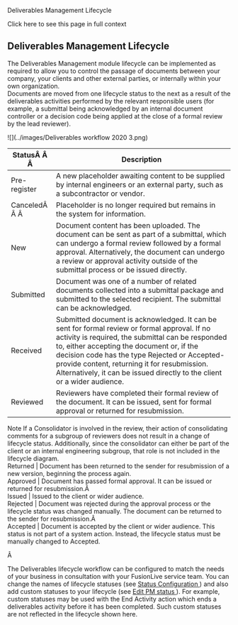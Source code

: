 Deliverables Management Lifecycle

Click here to see this page in full context

##  Deliverables Management Lifecycle

The Deliverables Management module lifecycle can be implemented as required to
allow you to control the passage of documents between your company, your
clients and other external parties, or internally within your own
organization.  
Documents are moved from one lifecycle status to the next as a result of the
deliverables activities performed by the relevant responsible users (for
example, a submittal being acknowledged by an internal document controller or
a decision code being applied at the close of a formal review by the lead
reviewer).

![](../images/Deliverables workflow 2020 3.png)

StatusÂ Â Â  |  Description   
---|---  
Pre-register  |  A new placeholder awaiting content to be supplied by internal engineers or an external party, such as a subcontractor or vendor.   
CanceledÂ Â Â  |  Placeholder is no longer required but remains in the system for information.   
New  |  Document content has been uploaded. The document can be sent as part of a submittal, which can undergo a formal review followed by a formal approval. Alternatively, the document can undergo a review or approval activity outside of the submittal process or be issued directly.   
Submitted  |  Document was one of a number of related documents collected into a submittal package and submitted to the selected recipient. The submittal can be acknowledged.   
Received  |  Submitted document is acknowledged. It can be sent for formal review or formal approval. If no activity is required, the submittal can be responded to, either accepting the document or, if the decision code has the type Rejected or Accepted-provide content, returning it for resubmission. Alternatively, it can be issued directly to the client or a wider audience.   
Reviewed  |  Reviewers have completed their formal review of the document. It can be issued, sent for formal approval or returned for resubmission.   
Note  If a Consolidator is involved in the review, their action of
consolidating comments for a subgroup of reviewers does not result in a change
of lifecycle status. Additionally, since the consolidator can either be part
of the client or an internal engineering subgroup, that role is not included
in the lifecycle diagram.  
Returned  |  Document has been returned to the sender for resubmission of a new version, beginning the process again.   
Approved  |  Document has passed formal approval. It can be issued or returned for resubmission.Â   
Issued  |  Issued to the client or wider audience.   
Rejected  |  Document was rejected during the approval process or the lifecycle status was changed manually. The document can be returned to the sender for resubmission.Â   
Accepted  |  Document is accepted by the client or wider audience. This status is not part of a system action. Instead, the lifecycle status must be manually changed to Accepted.   
  
Â

The Deliverables lifecycle workflow can be configured to match the needs of
your business in consultation with your FusionLive service team. You can
change the names of lifecycle statuses (see [ Status Configuration
](../Admin/Workspace_Settings/Status_configuration.htm#h) ) and also add
custom statuses to your lifecycle (see [ Edit PM status
](../Admin/Workspace_Settings/Edit_PM_St.htm#h) ). For example, custom
statuses may be used with the End Activity action which ends a deliverables
activity before it has been completed. Such custom statuses are not reflected
in the lifecycle shown here.

